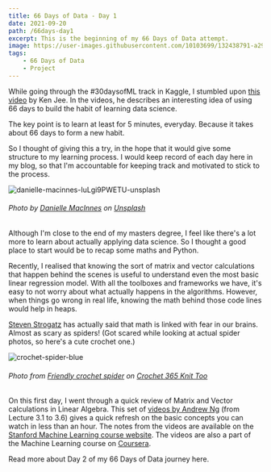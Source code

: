 ```yaml
---
title: 66 Days of Data - Day 1
date: 2021-09-20
path: /66days-day1
excerpt: This is the beginning of my 66 Days of Data attempt.
image: https://user-images.githubusercontent.com/10103699/132438791-a293e29b-ceb2-4336-b185-3a59de35d627.jpg
tags: 
    - 66 Days of Data
    - Project
---
```

While going through the #30daysofML track in Kaggle, I stumbled upon [this video](https://www.youtube.com/watch?v=qV_AlRwhI3I) 
by Ken Jee. In the videos, he describes an interesting idea of using 66 days to build the habit of learning data science. 

The key point is to learn at least for 5 minutes, everyday. Because it takes about 66 days to form a new habit.

So I thought of giving this a try, in the hope that it would give some structure to my learning process. I would keep record of each day 
here in my blog, so that I'm accountable for keeping track and motivated to stick to the process.

![danielle-macinnes-IuLgi9PWETU-unsplash](https://user-images.githubusercontent.com/10103699/132438791-a293e29b-ceb2-4336-b185-3a59de35d627.jpg)
###### *Photo by <a href="https://unsplash.com/@dsmacinnes?utm_source=unsplash&utm_medium=referral&utm_content=creditCopyText">Danielle MacInnes</a> on <a href="https://unsplash.com/s/photos/just-start?utm_source=unsplash&utm_medium=referral&utm_content=creditCopyText">Unsplash</a>*

Although I'm close to the end of my masters degree, I feel like there's a lot more to learn about actually 
applying data science. So I thought a good place to start would be to recap some maths and Python.

Recently, I realised that knowing the sort of matrix and vector calculations that happen behind the scenes is useful 
to understand even the most basic linear regression model. With all the toolboxes and frameworks we have, it's easy to 
not worry about what actually happens in the algorithms. However, when things go wrong in real life, knowing the math 
behind those code lines would help in heaps.

[Steven Strogatz](http://www.stevenstrogatz.com/articles/writing-about-math-for-the-perplexed-and-the-traumatized-pdf) 
has actually said that math is linked with fear in our brains. Almost as scary as spiders!
(Got scared while looking at actual spider photos, so here's a cute crochet one.)

![crochet-spider-blue](https://user-images.githubusercontent.com/10103699/132437633-5ee753af-c38a-4e9a-b2d9-e1debc25e2f7.jpeg)
###### *Photo from [Friendly crochet spider](https://www.crochet365knittoo.com/friendly-crochet-spider/) on [Crochet 365 Knit Too](https://www.crochet365knittoo.com/)*

On this first day, I went through a quick review of Matrix and Vector calculations in Linear Algebra. This set of [videos 
by Andrew Ng](https://www.youtube.com/playlist?list=PLLssT5z_DsK-h9vYZkQkYNWcItqhlRJLN) (from Lecture 3.1 to 3.6) gives a 
quick refresh on the basic concepts you can watch in less than an hour. The notes from the videos are available 
on the [Stanford Machine Learning course website](http://www.holehouse.org/mlclass/03_Linear_algebra_review.html). 
The videos are also a part of the Machine Learning course on [Coursera](https://www.coursera.org/learn/machine-learning). 

Read more about Day 2 of my 66 Days of Data journey here.
